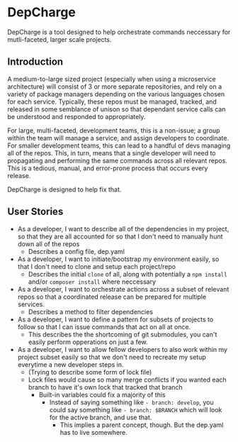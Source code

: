 # DepCharge

DepCharge is a tool designed to help orchestrate commands neccessary for mutli-faceted, larger scale projects.

## Introduction
A medium-to-large sized project (especially when using a microservice architecture) will consist of 3 or more separate repositories, and rely on a variety of package managers depending on the various languages chosen for each service. Typically, these repos must be managed, tracked, and released in some semblance of unison so that dependant service calls can be understood and responded to appropriately.

For large, multi-faceted, development teams, this is a non-issue; a group within the team will manage a service, and assign developers to coordinate. For smaller development teams, this can lead to a handful of devs managing all of the repos. This, in turn, means that a single developer will need to propagating and performing the same commands across all relevant repos. This is a tedious, manual, and error-prone process that occurs every release.

DepCharge is designed to help fix that.

## User Stories

* As a developer, I want to describe all of the dependencies in my project, so that they are all accounted for so that I don't need to manually hunt down all of the repos
    * Describes a config file, dep.yaml
* As a developer, I want to initiate/bootstrap my environment easily, so that I don't need to clone and setup each project/repo
    * Describes the initial `clone` of all, along with potentially a `npm install` and/or `composer install` where neccessary
* As a developer, I want to orchestrate actions across a subset of relevant repos so that a coordinated release can be prepared for multiple services.
    * Describes a method to filter dependencies
* As a developer, I want to define a pattern for subsets of projects to follow so that I can issue commands that act on all at once.
    * This describes the the shortcoming of git submodules, you can't easily perform opperations on just a few.
* As a developer, I want to allow fellow developers to also work within my project subset easily so that we don't need to recreate my setup everytime a new developer steps in.
    * (Trying to describe some form of lock file)
    * Lock files would cause so many merge conflicts if you wanted each branch to have it's own lock that tracked that branch
        * Built-in variables could fix a majority of this
            * Instead of saying something like `- branch: develop`, you could say something like `- branch: $BRANCH` which will look for the active branch, and use that.
                * This implies a parent concept, though. But the dep.yaml has to live somewhere.
